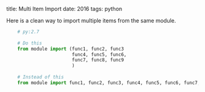 title: Multi Item Import
date: 2016
tags: python

Here is a clean way to import multiple items
from the same module.

```python
    # py:2.7
  
    # Do this 
    from module import (func1, func2, func3
                        func4, func5, func6,
                        func7, func8, func9
                        )
    
    # Instead of this
    from module import func1, func2, func3, func4, func5, func6, func7, func8, func9
```
